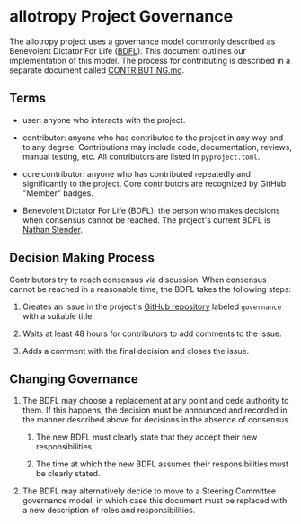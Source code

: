 # allotropy Project Governance

The allotropy project uses a governance model commonly described as
Benevolent Dictator For Life ([BDFL][wikipedia-bdfl]). This document
outlines our implementation of this model.  The process for
contributing is described in a separate document called
[CONTRIBUTING.md](./CONTRIBUTING.md).

## Terms

*   user: anyone who interacts with the project.

*   contributor: anyone who has contributed to the project in any way
    and to any degree. Contributions may include code, documentation,
    reviews, manual testing, etc. All contributors are listed in
    `pyproject.toml`.

*   core contributor: anyone who has contributed repeatedly and
    significantly to the project.  Core contributors are recognized by
    GitHub "Member" badges.

*   Benevolent Dictator For Life (BDFL): the person who makes decisions
    when consensus cannot be reached. The project's current BDFL is
    [Nathan Stender][stender-nathan].

## Decision Making Process

Contributors try to reach consensus via discussion. When consensus
cannot be reached in a reasonable time, the BDFL takes the following
steps:

1.  Creates an issue in the project's [GitHub repository][repo]
    labeled `governance` with a suitable title.

2.  Waits at least 48 hours for contributors to add comments to the
    issue.

3.  Adds a comment with the final decision and closes the issue.

## Changing Governance

1.  The BDFL may choose a replacement at any point and cede authority
    to them. If this happens, the decision must be announced and
    recorded in the manner described above for decisions in the
    absence of consensus.

    1.  The new BDFL must clearly state that they accept their new
        responsibilities.

    2.  The time at which the new BDFL assumes their responsibilities
        must be clearly stated.

2.  The BDFL may alternatively decide to move to a Steering Committee
    governance model, in which case this document must be replaced with
    a new description of roles and responsibilities.

[repo]: https://github.com/Benchling-Open-Source/allotropy
[stender-nathan]: https://github.com/nathan-stender
[wikipedia-bdfl]: https://en.wikipedia.org/wiki/Benevolent_dictator_for_life
